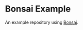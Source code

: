 # Bonsai Example
An example repository using [Bonsai](https://github.com/tinyKnightOfCoding/bonsai).